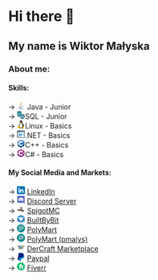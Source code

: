 # Hi there 👋
## My name is Wiktor Małyska
### About me:
#### Skills:
→ <img src="icons/java.png" alt="java" width="16" height="16"> Java - Junior\
→ <img src="icons/sql.png" alt="sql" width="16" height="16">SQL - Junior\
→ <img src="icons/linux.png" alt="linux" width="16" height="16">Linux - Basics\
→ <img src="icons/.net.png" alt=".net" width="16" height="16">.NET - Basics\
→ <img src="icons/c++.png" alt="c++" width="16" height="16">C++ - Basics\
→ <img src="icons/c.png" alt="c#" width="16" height="16">C# - Basics

#### My Social Media and Markets:
→ <img src="icons/linkedin.png" alt="linkedin" width="16" height="16"> [LinkedIn](https://www.linkedin.com/in/wiktor-ma%C5%82yska-a88b31244/?locale=en_US)\
→ <img src="icons/discord.png" alt="discord" width="16" height="16"> [Discord Server](https://discord.gg/Y9BbesGwXa)\
→ <img src="icons/spigot.png" alt="spigot" width="16" height="16"> [SpigotMC](https://www.spigotmc.org/members/pmalysyt.621204/)\
→ <img src="icons/builtbybit.png" alt="builtbybit" width="16" height="16"> [BuiltByBit](https://builtbybit.com/members/pmalys.358246/)\
→ <img src="icons/polymart.png" alt="polymart" width="16" height="16"> [PolyMart](https://polymart.org/team/bettermobs.96)\
→ <img src="icons/polymart.png" alt="polymart" width="16" height="16"> [PolyMart (pmalys)](https://polymart.org/user/pmalys.11416)\
→ <img src="icons/dmc.png" alt="dmc" width="16" height="16"> [DerCraft Marketplace](https://hosting.dercraft.net/marketplace/vendor/pmalys)\
→ <img src="icons/paypal.png" alt="paypal" width="16" height="16"> [Paypal](https://www.paypal.com/donate/?hosted_button_id=CG3K6T7R5TZL4)\
→ <img src="icons/fiverr.png" alt="fiverr" width="16" height="16"> [Fiverr](https://www.fiverr.com/pmalys?source=gig_page)

